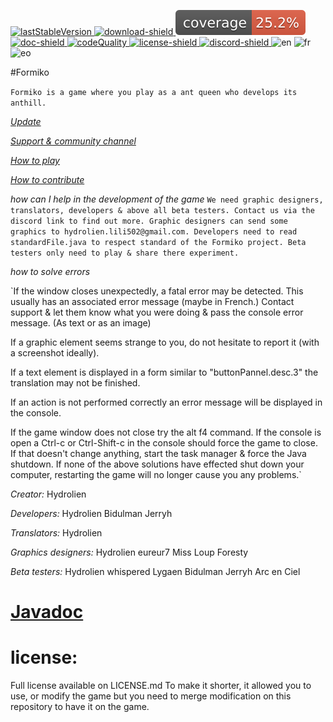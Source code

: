 [main]: https://formiko.fr
[download]: https://formiko.fr/download.html
[doc]: https://formiko.fr/Formiko/javadoc/index.html
[discord-invite]: https://discord.gg/vqvfGzf
[doc-shield]: https://img.shields.io/endpoint?url=https://raw.githubusercontent.com/HydrolienF/Formiko/master/.github/badges/json/docBadges.json
[license]: https://github.com/HydrolienF/Formiko/blob/master/LICENSE.md
[version]: https://img.shields.io/endpoint?url=https://raw.githubusercontent.com/HydrolienF/Formiko/master/.github/badges/json/versionBadges.json
[lastStableVersion]: https://img.shields.io/github/v/release/HydrolienF/Formiko
[download-shield]: https://img.shields.io/github/downloads/HydrolienF/Formiko/total
[discord-shield]: https://img.shields.io/discord/728592434577014825?label=discord
[license-shield]: https://img.shields.io/badge/license-custom-49C2E3
[test-workflow]: https://github.com/HydrolienF/Formiko/blob/master/.github/workflows/test.yml/badge.svg
[coverage-shield]: https://raw.githubusercontent.com/HydrolienF/Formiko/master/.github/badges/jacoco.svg
[codeQuality]: https://api.codiga.io/project/34653/score/svg
[ ![lastStableVersion][] ][download]
[ ![download-shield][] ][download]
[ ![coverage-shield][] ][main]
[ ![doc-shield][] ][doc]
[ ![codeQuality][] ][download]
[ ![license-shield][] ][license]
[ ![discord-shield][] ][discord-invite]
![en](https://img.shields.io/endpoint?url=https://raw.githubusercontent.com/HydrolienF/Formiko/master/.github/badges/json/enBadges.json)
![fr](https://img.shields.io/endpoint?url=https://raw.githubusercontent.com/HydrolienF/Formiko/master/.github/badges/json/frBadges.json)
![eo](https://img.shields.io/endpoint?url=https://raw.githubusercontent.com/HydrolienF/Formiko/master/.github/badges/json/eoBadges.json)



#Formiko

`Formiko is a game where you play as a ant queen who develops its anthill.`

[*Update*](https://formiko.fr/download.html)

[*Support & community channel*](https://discord.gg/vqvfGzf)

[*How to play*](https://formiko.fr)

[*How to contribute*](https://github.com/HydrolienF/Formiko/blob/master/CONTRIBUTING.md)

*how can I help in the development of the game*
`We need graphic designers, translators, developers & above all beta testers. Contact us via the discord link to find out more.
Graphic designers can send some graphics to hydrolien.lili502@gmail.com.
Developers need to read standardFile.java to respect standard of the Formiko project.
Beta testers only need to play & share there experiment.`

*how to solve errors*

`If the window closes unexpectedly, a fatal error may be detected. This usually has an associated error message (maybe in French.)
Contact support & let them know what you were doing & pass the console error message. (As text or as an image)

If a graphic element seems strange to you, do not hesitate to report it (with a screenshot ideally).

If a text element is displayed in a form similar to "buttonPannel.desc.3" the translation may not be finished.

If an action is not performed correctly an error message will be displayed in the console.

If the game window does not close try the alt f4 command.
If the console is open a Ctrl-c or Ctrl-Shift-c in the console should force the game to close.
If that doesn't change anything, start the task manager & force the Java shutdown.
If none of the above solutions have effected shut down your computer, restarting the game will no longer cause you any problems.`

*Creator:*
Hydrolien

*Developers:*
Hydrolien
Bidulman
Jerryh

*Translators:*
Hydrolien

*Graphics designers:*
Hydrolien
eureur7
Miss Loup
Foresty

*Beta testers:*
Hydrolien
whispered
Lygaen
Bidulman
Jerryh
Arc en Ciel

# [Javadoc](https://formiko.fr/Formiko/javadoc/)


# license:
Full license available on LICENSE.md
To make it shorter, it allowed you to use, or modify the game but you need to merge modification on this repository to have it on the game.
